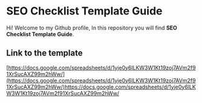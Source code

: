 # SEO Checklist Template Guide

Hi! Welcome to my Github profile, In this repository you will find **SEO Checklist Template Guide**. 
## Link to the template 
[https://docs.google.com/spreadsheets/d/1yje0y6lLKW3W1Kt19zoj7AVm2f91XrSucAXZ99m2hWw/](https://docs.google.com/spreadsheets/d/1yje0y6lLKW3W1Kt19zoj7AVm2f91XrSucAXZ99m2hWw/)https://docs.google.com/spreadsheets/d/1yje0y6lLKW3W1Kt19zoj7AVm2f91XrSucAXZ99m2hWw/
